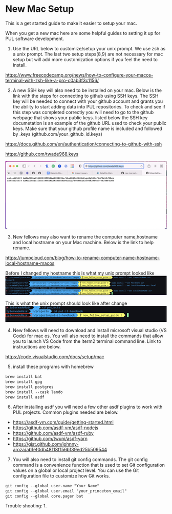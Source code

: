 # New Mac Setup
This is a get started guide to make it easier to setup your mac.

When you get a new mac here are some helpful guides to setting it up for PUL software development.

1. Use the URL below to customize/setup your unix prompt.
We use zsh as a unix prompt. The last two setup steps(8,9) are not necessary for mac setup but will add more customization options if you feel the need to install.

https://www.freecodecamp.org/news/how-to-configure-your-macos-terminal-with-zsh-like-a-pro-c0ab3f3c1156/ 


2. A new SSH key will also need to be installed on your mac. Below is the link with the steps for connecting to github using SSH keys. The SSH key will be needed to connect with your github account and grants you the ability to start adding data into PUL repositories. To check and see if this step was completed correctly you will need to go to the github webpage that shows your public keys. listed below the SSH key documetation is an example of the github URL used to check your public keys. Make sure that your github profile name is included and followed by .keys (github.com/your_github_id.keys)

https://docs.github.com/en/authentication/connecting-to-github-with-ssh

https://github.com/twade968.keys

![alt text](images/github_keys.png "Title")


3. New fellows may also want to rename the computer name,hostname and local hostname on your Mac machine. Below is the link to help rename.

https://jumpcloud.com/blog/how-to-rename-computer-name-hostname-local-hostname-macos

Before I changed my hostname this is what my unix prompt looked like
![alt text](images/change_hostname.png "Title")

This is what the unix prompt should look like after change
![alt text](images/unix_prompt_newhostname.png "Title")



4. New fellows will need to download and install microsoft visual studio (VS Code) for mac os. You will also need to install the commands that allow you to launch VS Code from the iterm2 terminal command line. Link to instructions are below.

https://code.visualstudio.com/docs/setup/mac


5. install these programs with homebrew
```
brew install bat
brew install gpg 
brew install postgres
brew install --cask lando
brew install asdf
```


6. After installing asdf you will need a few other asdf plugins to work with PUL projects. Common plugins needed are below.

* https://asdf-vm.com/guide/getting-started.html
* https://github.com/asdf-vm/asdf-nodejs
* https://github.com/asdf-vm/asdf-ruby
* https://github.com/twuni/asdf-yarn
* https://gist.github.com/johnny-aroza/ab1ef0db48118f156bf39ed25b509544


7. You will also need to install git config commands. The git config command is a convenience function that is used to set Git configuration values on a global or local project level. You can use the Git configuration file to customize how Git works.
```
git config --global user.name "Your Name"
git config --global user.email "your_princeton_email"
git config --global core.pager bat
```

Trouble shooting: 
1. 